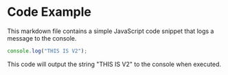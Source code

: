 # Code Example #

This markdown file contains a simple JavaScript code snippet that logs a message to the console.

```javascript
console.log("THIS IS V2");
```

This code will output the string "THIS IS V2" to the console when executed.
